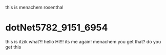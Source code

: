 this is menachem rosenthal
# dotNet5782_9151_6954
this is itzik what?!
hello
HI!!!
its me again!
menachem you get that?
do you get this
